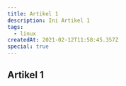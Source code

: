 ```yaml
---
title: Artikel 1
description: Ini Artikel 1
tags:
  - linux
createdAt: 2021-02-12T11:58:45.357Z
special: true
---
```

## Artikel 1